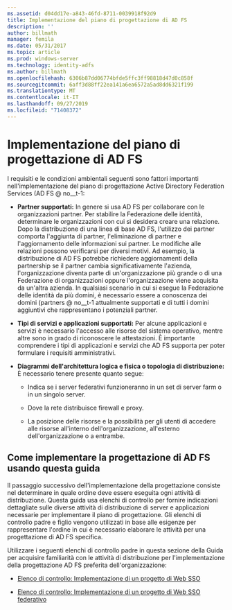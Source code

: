 ```yaml
---
ms.assetid: d04dd17e-a843-46fd-8711-0039918f92d9
title: Implementazione del piano di progettazione di AD FS
description: ''
author: billmath
manager: femila
ms.date: 05/31/2017
ms.topic: article
ms.prod: windows-server
ms.technology: identity-adfs
ms.author: billmath
ms.openlocfilehash: 6306b87dd06774bfde5ffc3ff98818d47d0c858f
ms.sourcegitcommit: 6aff3d88ff22ea141a6ea6572a5ad8dd6321f199
ms.translationtype: MT
ms.contentlocale: it-IT
ms.lasthandoff: 09/27/2019
ms.locfileid: "71408372"
---
```

# <a name="implementing-your-ad-fs-design-plan"></a>Implementazione del piano di progettazione di AD FS

I requisiti e le condizioni ambientali seguenti sono fattori importanti nell'implementazione del piano di progettazione Active Directory Federation Services \(AD FS @ no__t-1:  
  
-   **Partner supportati:** In genere si usa AD FS per collaborare con le organizzazioni partner. Per stabilire la Federazione delle identità, determinare le organizzazioni con cui si desidera creare una relazione. Dopo la distribuzione di una linea di base AD FS, l'utilizzo dei partner comporta l'aggiunta di partner, l'eliminazione di partner e l'aggiornamento delle informazioni sui partner. Le modifiche alle relazioni possono verificarsi per diversi motivi. Ad esempio, la distribuzione di AD FS potrebbe richiedere aggiornamenti della partnership se il partner cambia significativamente l'azienda, l'organizzazione diventa parte di un'organizzazione più grande o di una Federazione di organizzazioni oppure l'organizzazione viene acquisita da un'altra azienda. In qualsiasi scenario in cui si esegue la Federazione delle identità da più domini, è necessario essere a conoscenza dei domini \(partners @ no__t-1 attualmente supportati e di tutti i domini aggiuntivi che rappresentano i potenziali partner.  
  
-   **Tipi di servizi e applicazioni supportati:** Per alcune applicazioni e servizi è necessario l'accesso alle risorse del sistema operativo, mentre altre sono in grado di riconoscere le attestazioni. È importante comprendere i tipi di applicazioni e servizi che AD FS supporta per poter formulare i requisiti amministrativi.  
  
-   **Diagrammi dell'architettura logica e fisica o topologia di distribuzione:** È necessario tenere presente quanto segue:  
  
    -   Indica se i server federativi funzioneranno in un set di server farm o in un singolo server.  
  
    -   Dove la rete distribuisce firewall e proxy.  
  
    -   La posizione delle risorse e la possibilità per gli utenti di accedere alle risorse all'interno dell'organizzazione, all'esterno dell'organizzazione o a entrambe.  
  
## <a name="how-to-implement-your-ad-fs-design-using-this-guide"></a>Come implementare la progettazione di AD FS usando questa guida  
Il passaggio successivo dell'implementazione della progettazione consiste nel determinare in quale ordine deve essere eseguita ogni attività di distribuzione. Questa guida usa elenchi di controllo per fornire indicazioni dettagliate sulle diverse attività di distribuzione di server e applicazioni necessarie per implementare il piano di progettazione. Gli elenchi di controllo padre e figlio vengono utilizzati in base alle esigenze per rappresentare l'ordine in cui è necessario elaborare le attività per una progettazione di AD FS specifica.  
  
Utilizzare i seguenti elenchi di controllo padre in questa sezione della Guida per acquisire familiarità con le attività di distribuzione per l'implementazione della progettazione AD FS preferita dell'organizzazione:  
  
-   [Elenco di controllo: Implementazione di un progetto di Web SSO](Checklist--Implementing-a-Web-SSO-Design.md)  
  
-   [Elenco di controllo: Implementazione di un progetto di Web SSO federativo](Checklist--Implementing-a-Federated-Web-SSO-Design.md)  
